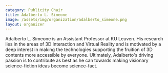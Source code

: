 ```yaml
---
category: Publicity Chair
title: Adalberto L. Simeone
image: /assets/img/organization/adalberto_simeone.png
layout: organizer
---
```


Adalberto L. Simeone is an Assistant Professor at KU Leuven. His research lies in the areas of 3D Interaction and Virtual Reality and is motivated by a deep interest in making the technologies supporting the fruition of 3D contents more accessible by everyone. Ultimately, Adalberto's driving passion is to contribute as best as he can towards making visionary science-fiction ideas become science-fact. 
